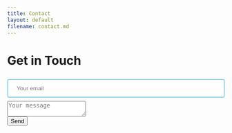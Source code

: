 ```yaml
---
title: Contact
layout: default
filename: contact.md
---
```


# Get in Touch

<style> 
input
{
  width: 100%;
  padding: 12px 20px;
  margin: 8px 0;
  box-sizing: border-box;
  
  border: 2px solid skyblue;
  border-radius: 4px;
}
  
input[type=text]:focus
{
  background-color: #F2F2F2;
}
</style>

<div id="contact">
<form action="https://formspree.io/f/xayzavyk" method="POST">
<input type="email" name="Email" width="100%" placeholder="Your email" required><br>
<input type="hidden" name="_subject" width="100%" value="Webpage Contact" />
<textarea name="Message" width="100%" placeholder="Your message" required></textarea><br>
<button type="submit" align="center">Send</button>
</form>
</div>
